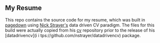 ## My Resume

This repo contains the source code for my resume, which was built in  [pagedown](https://github.com/rstudio/pagedown) using [Nick Strayer's](http://nickstrayer.me/datadrivencv/) data driven CV paradigm. The files
for this build were actually copied from his [cv](https://github.com/nstrayer/cv) repository prior to the release of his [datadrivencv](i  i   tps://github.com/nstrayer/datadrivencv) package.


